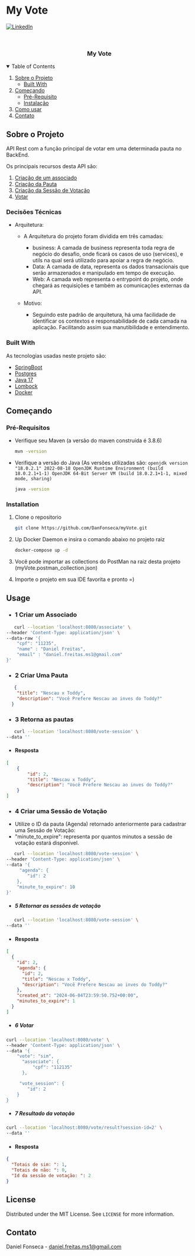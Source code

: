 # My Vote



[![LinkedIn][linkedin-shield]][linkedin-url]

<!-- PROJECT LOGO -->
<br />
<p align="center">
  <a href="https://github.com/othneildrew/Best-README-Template">
 </a>

<h3 align="center">My Vote</h3>




<!-- TABLE OF CONTENTS -->
<details open="open">
  <summary>Table of Contents</summary>
  <ol>
    <li>
      <a href="#about-the-project">Sobre o Projeto</a>
      <ul>
        <li><a href="#built-with">Built With</a></li>
      </ul>
    </li>
    <li>
      <a href="#getting-started">Começando</a>
      <ul>
        <li><a href="#prerequisites">Pré-Requisito</a></li>
        <li><a href="#installation">Instalação</a></li>
      </ul>
    </li>
    <li><a href="#usage">Como usar</a></li>
    <li><a href="#contact">Contato</a></li>
  </ol>
</details>



<!-- ABOUT THE PROJECT -->
## Sobre o Projeto
API Rest com a função principal de votar em uma determinada pauta no BackEnd.

Os principais recursos desta API são:

<ol>
<li><a href="#1-criar-associado">Criação de um associado</a></li>
<li><a href="#2-criacaoo-da-pauta">Criação da Pauta</a></li> 
<li><a href="#3-criacao-da-sessao-de-votacao">Criação da Sessão de Votação</a></li>
<li><a href="#4-make-transfer">Votar</a></li>
</ol>

### Decisões Técnicas

* Arquitetura:
    * A Arquitetura do projeto foram dividida em três camadas:
        * business: A camada de business representa toda regra de negócio do desafio, onde ficará os casos de uso (services),
          e utils na qual será utilizado para apoiar a regra de negócio.
        * Data: A camada de data, representa os dados transacionais que serão armazenados e manipulado em tempo de execução.
        * Web: A camada web representa o entrypoint do projeto, onde chegará as requisições e também as comunicações externas da API.


  * Motivo:
    * Seguindo este padrão de arquitetura, há uma facilidade de identificar os contextos e responsabilidade de cada camada na aplicação.
            Facilitando assim sua manutibilidade e entendimento.



### Built With

As tecnologias usadas neste projeto são:
* [SpringBoot](https://spring.io/projects/spring-boot)
* [Postgres](https://www.postgresql.org/)
* [Java 17](https://www.oracle.com/java/technologies/javase/jdk17-archive-downloads.html)
* [Lombock](https://projectlombok.org/)
* [Docker](https://www.docker.com/)



<!-- GETTING STARTED -->
## Começando

### Pré-Requisitos

* Verifique seu Maven (a versão do maven construída é 3.8.6)

  ```sh
  mvn -version
  ```

* Verifique a versão do Java (As versões utilizadas são: ````openjdk version "18.0.2.1" 2022-08-18
  OpenJDK Runtime Environment (build 18.0.2.1+1-1)
  OpenJDK 64-Bit Server VM (build 18.0.2.1+1-1, mixed mode, sharing)````

    ```sh
    java -version
    ```

### Installation

1. Clone o repositorio
   ```sh
   git clone https://github.com/DanFonseca/myVote.git
   ```
2. Up Docker Daemon e insira o comando abaixo no projeto raiz
   ```sh
   docker-compose up -d
   ```
   
3. Você pode importar as collections do PostMan na raiz desta  projeto (myVote.postman_collection.json)
4. Importe o projeto em sua IDE favorita e pronto =)

<!-- USAGE EXAMPLES -->
## Usage

* ### 1 Criar um Associado

```sh
   curl --location 'localhost:8080/associate' \
--header 'Content-Type: application/json' \
--data-raw '{
    "cpf": "11235",
    "name" : "Daniel Freitas",
    "email" : "daniel.freitas.ms1@gmail.com"
}'
   ```

* ### 2 Criar Uma Pauta
```json
   {
    "title": "Nescau x Toddy",
    "description": "Você Prefere Nescau ao inves do Toddy?"
  }
   ```

* ### 3 Retorna as pautas
```sh
   curl --location 'localhost:8080/vote-session' \
--data ''
   ```
* #### Resposta

```json
[
    {
        "id": 2,
        "title": "Nescau x Toddy",
        "description": "Você Prefere Nescau ao inves do Toddy?"
    }
]
   ```
    
* ### 4 Criar uma Sessão de Votação
 - Utilize o ID da pauta (Agenda) retornado anteriormente para cadastrar uma Sessão de Votação:
 - "minute_to_expire": representa por quantos minutos a sessão de votação estará disponivel.
```sh
   curl --location 'localhost:8080/vote-session' \
--header 'Content-Type: application/json' \
--data '{
     "agenda": {
        "id": 2
    },
    "minute_to_expire": 10
}'
   ```

* ##### 5   Retornar as sessões de votação

```sh
   curl --location 'localhost:8080/vote-session' \
--data ''
   ```
* #### Resposta

```json
[
  {
    "id": 2,
    "agenda": {
      "id": 2,
      "title": "Nescau x Toddy",
      "description": "Você Prefere Nescau ao inves do Toddy?"
    },
    "created_at": "2024-06-04T23:59:50.752+00:00",
    "minutes_to_expire": 1
  }
]
   ```

* ##### 6 Votar

```sh
curl --location 'localhost:8080/vote' \
--header 'Content-Type: application/json' \
--data '{
    "vote": "sim",
      "associate": {
          "cpf": "112135"
      },    

     "vote_session": {
        "id": 2
    }
}
   ```

* ##### 7 Resultado da votação

```sh
curl --location 'localhost:8080/vote/result?session-id=2' \
--data ''
   ```
* #### Resposta

```json
{
  "Totais de sim: ": 1,
  "Totais de não: ": 0,
  "Id da sessão de votação: ": 2
}
   ```

<!-- LICENSE -->
## License

Distributed under the MIT License. See `LICENSE` for more information.



<!-- CONTACT -->
## Contato

Daniel Fonseca  - daniel.freitas.ms1@gmail.com


<!-- MARKDOWN LINKS & IMAGES -->
<!-- https://www.markdownguide.org/basic-syntax/#reference-style-links -->
[stars-shield]: https://img.shields.io/github/stars/othneildrew/Best-README-Template.svg?style=for-the-badge
[stars-url]: https://github.com/othneildrew/Best-README-Template/stargazers
[linkedin-shield]: https://img.shields.io/badge/-LinkedIn-black.svg?style=for-the-badge&logo=linkedin&colorB=555
[linkedin-url]:https://www.linkedin.com/in/%F0%9F%91%A8%F0%9F%8F%BD%E2%80%8D%F0%9F%92%BB-daniel-freitas-28666a134/